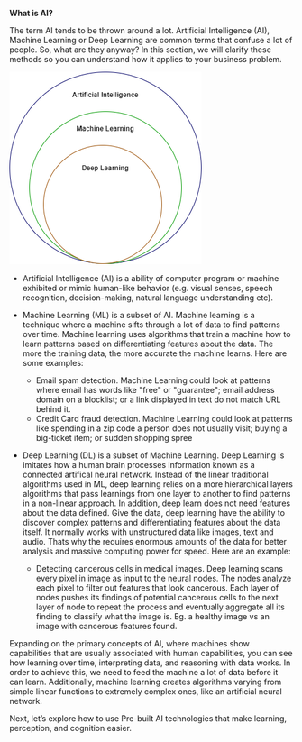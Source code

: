 
**What is AI?**

The term AI tends to be thrown around a lot. Artificial Intelligence (AI), Machine Learning or Deep Learning are common terms that confuse a lot of people.  So, what are they anyway?  In this section, we will clarify these methods so you can understand how it applies to your business problem.

![AI subgroups](..\images\3-introduction-to-ai-technology-1.png)


* Artificial Intelligence (AI) is a ability of computer program or machine exhibited or mimic human-like behavior (e.g. visual senses, speech recognition, decision-making, natural language understanding etc).

* Machine Learning (ML) is a subset of AI. Machine learning is a technique where a machine sifts through a lot of data to find patterns over time.  Machine learning uses algorithms that train a machine how to learn patterns based on differentiating features about the data.  The more the training data, the more accurate the machine learns. Here are some examples:
  * Email spam detection. Machine Learning could look at patterns where email has words like "free" or "guarantee"; email address domain on a blocklist; or a link displayed in text do not match URL behind it.
  * Credit Card fraud detection.  Machine Learning could look at patterns like spending in a zip code a person does not usually visit; buying a big-ticket item; or sudden shopping spree
* Deep Learning (DL) is a subset of Machine Learning.  Deep Learning is imitates how a human brain processes information known as a connected artifical neural network. Instead of the linear traditional algorithms used in ML, deep learning relies on a more hierarchical layers algorithms that pass learnings from one layer to another to find patterns in a non-linear approach. In addition, deep learn does not need features about the data defined.  Give the data, deep learning have the ability to discover complex patterns and differentiating features about the data itself.  It normally works with unstructured data like images, text and audio. Thats why the requires enormous amounts of the data for better analysis and massive computing power for speed. Here are an example:  
  * Detecting cancerous cells in medical images. Deep learning scans every pixel in image as input to the neural nodes.  The nodes analyze each pixel to filter out features that look cancerous.  Each layer of nodes pushes its findings of potential cancerous cells to the next layer of node to repeat the process and eventually aggregate all its finding to classify what the image is. Eg. a healthy image vs an image with cancerous features found.

Expanding on the primary concepts of AI, where machines show capabilities that are usually associated with human capabilities, you can see how learning over time, interpreting data, and reasoning with data works. In order to achieve this, we need to feed the machine a lot of data before it can learn.  Additionally, machine learning creates algorithms varying from simple linear functions to extremely complex ones, like an artificial neural network.

Next, let’s explore how to use Pre-built AI technologies that make learning, perception, and cognition easier.